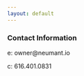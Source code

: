 ```yaml
---
layout: default
---
```

<div class="blurb">
         <section>
            <!-- FIRST BLOCK -->
            <div id="first-block">
               <div class="line">
                  <div class="margin-bottom">
                     <div class="margin">
                        <article class="s-12">
                           <h1>Contact Information</h1>
                           <p>e: owner@neumant.io</p>
                           <p>c: 616.401.0831</p>
                        </article>
                     </div>
                  </div>
               </div>
            </div>
         </section>
</div><!-- /.blurb -->

